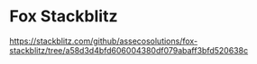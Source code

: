 # Fox Stackblitz

https://stackblitz.com/github/assecosolutions/fox-stackblitz/tree/a58d3d4bfd606004380df079abaff3bfd520638c
